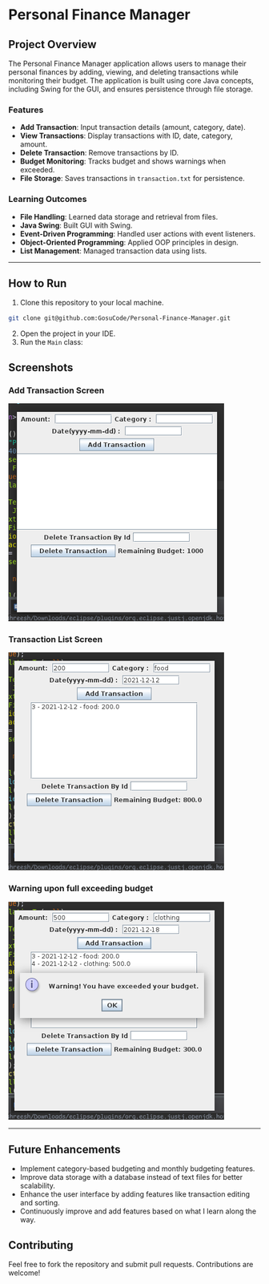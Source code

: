 # Personal Finance Manager

## Project Overview

The Personal Finance Manager application allows users to manage their personal finances by adding, viewing, and deleting transactions while monitoring their budget. The application is built using core Java concepts, including Swing for the GUI, and ensures persistence through file storage.

### Features

- **Add Transaction**: Input transaction details (amount, category, date).
- **View Transactions**: Display transactions with ID, date, category, amount.
- **Delete Transaction**: Remove transactions by ID.
- **Budget Monitoring**: Tracks budget and shows warnings when exceeded.
- **File Storage**: Saves transactions in `transaction.txt` for persistence.

### Learning Outcomes

- **File Handling**: Learned data storage and retrieval from files.
- **Java Swing**: Built GUI with Swing.
- **Event-Driven Programming**: Handled user actions with event listeners.
- **Object-Oriented Programming**: Applied OOP principles in design.
- **List Management**: Managed transaction data using lists.

---

## How to Run

1. Clone this repository to your local machine.

```bash
git clone git@github.com:GosuCode/Personal-Finance-Manager.git
```

2. Open the project in your IDE.
3. Run the `Main` class:

## Screenshots

### Add Transaction Screen

![Add Transaction](src/resources/images/add_transaction_screen.png)

### Transaction List Screen

![Transaction List](src/resources/images/transaction_list.png)

### Warning upon full exceeding budget

![Budget Warning](src/resources/images/warning.png)

---

## Future Enhancements

- Implement category-based budgeting and monthly budgeting features.
- Improve data storage with a database instead of text files for better scalability.
- Enhance the user interface by adding features like transaction editing and sorting.
- Continuously improve and add features based on what I learn along the way.

## Contributing

Feel free to fork the repository and submit pull requests. Contributions are welcome!
